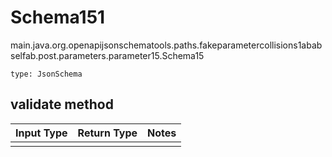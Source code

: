 # Schema151
main.java.org.openapijsonschematools.paths.fakeparametercollisions1ababselfab.post.parameters.parameter15.Schema15
```
type: JsonSchema
```

## validate method
Input Type | Return Type | Notes
------------ | ------------- | -------------
 |  |
